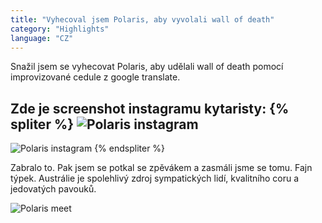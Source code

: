 ```yaml
---
title: "Vyhecoval jsem Polaris, aby vyvolali wall of death"
category: "Highlights"
language: "CZ"
---
```


Snažil jsem se vyhecovat Polaris, aby udělali wall of death pomocí improvizované cedule
z google translate.

Zde je screenshot instagramu kytaristy:
{% spliter %}
![Polaris instagram](/assets/music-reports/2019-12-14-northlane-polaris-void-of-vision/polaris-instagram1.jpg)
---
![Polaris instagram](/assets/music-reports/2019-12-14-northlane-polaris-void-of-vision/polaris-instagram2.jpg)
{% endspliter %}

Zabralo to. Pak jsem se potkal se zpěvákem a zasmáli jsme se tomu. Fajn týpek.
Austrálie je spolehlivý zdroj sympatických lidí, kvalitního coru a jedovatých pavouků.

![Polaris meet](/assets/music-reports/2019-12-14-northlane-polaris-void-of-vision/polaris-meet.jpg)

